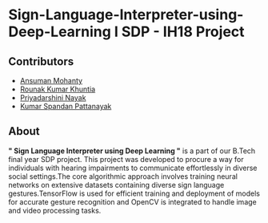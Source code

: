 <h1>Sign-Language-Interpreter-using-Deep-Learning I SDP - IH18 Project</h1>

<h2><b>Contributors</b></h2>

- [Ansuman Mohanty](https://github.com/Ansuman3152)
- [Rounak Kumar Khuntia](https://github.com/RonakKhuntia)
- [Priyadarshini Nayak](https://github.com/priyu1109)
- [Kumar Spandan Pattanayak](https://github.com/5p7Ro0t)

<h2><b>About</b></h2>

**" Sign Language Interpreter using Deep Learning "** is a part of our B.Tech final year SDP project. This project was developed to procure a way for individuals with hearing 
impairments to communicate effortlessly in diverse social settings.The core algorithmic approach involves training neural networks on extensive datasets containing diverse sign 
language gestures.TensorFlow is used for efficient training and deployment of models for accurate gesture recognition and OpenCV is integrated to handle image and video processing tasks.

